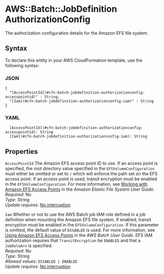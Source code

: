 # AWS::Batch::JobDefinition AuthorizationConfig<a name="aws-properties-batch-jobdefinition-authorizationconfig"></a>

The authorization configuration details for the Amazon EFS file system\.

## Syntax<a name="aws-properties-batch-jobdefinition-authorizationconfig-syntax"></a>

To declare this entity in your AWS CloudFormation template, use the following syntax:

### JSON<a name="aws-properties-batch-jobdefinition-authorizationconfig-syntax.json"></a>

```
{
  "[AccessPointId](#cfn-batch-jobdefinition-authorizationconfig-accesspointid)" : String,
  "[Iam](#cfn-batch-jobdefinition-authorizationconfig-iam)" : String
}
```

### YAML<a name="aws-properties-batch-jobdefinition-authorizationconfig-syntax.yaml"></a>

```
  [AccessPointId](#cfn-batch-jobdefinition-authorizationconfig-accesspointid): String
  [Iam](#cfn-batch-jobdefinition-authorizationconfig-iam): String
```

## Properties<a name="aws-properties-batch-jobdefinition-authorizationconfig-properties"></a>

`AccessPointId`  <a name="cfn-batch-jobdefinition-authorizationconfig-accesspointid"></a>
The Amazon EFS access point ID to use\. If an access point is specified, the root directory value specified in the `EFSVolumeConfiguration` must either be omitted or set to `/` which will enforce the path set on the EFS access point\. If an access point is used, transit encryption must be enabled in the `EFSVolumeConfiguration`\. For more information, see [Working with Amazon EFS Access Points](https://docs.aws.amazon.com/efs/latest/ug/efs-access-points.html) in the *Amazon Elastic File System User Guide*\.  
*Required*: No  
*Type*: String  
*Update requires*: [No interruption](https://docs.aws.amazon.com/AWSCloudFormation/latest/UserGuide/using-cfn-updating-stacks-update-behaviors.html#update-no-interrupt)

`Iam`  <a name="cfn-batch-jobdefinition-authorizationconfig-iam"></a>
Whether or not to use the AWS Batch job IAM role defined in a job definition when mounting the Amazon EFS file system\. If enabled, transit encryption must be enabled in the `EFSVolumeConfiguration`\. If this parameter is omitted, the default value of `DISABLED` is used\. For more information, see [Using Amazon EFS Access Points](https://docs.aws.amazon.com/batch/latest/userguide/efs-volumes.html#efs-volume-accesspoints) in the *AWS Batch User Guide*\. EFS IAM authorization requires that `TransitEncryption` be `ENABLED` and that a `JobRoleArn` is specified\.  
*Required*: No  
*Type*: String  
*Allowed values*: `DISABLED | ENABLED`  
*Update requires*: [No interruption](https://docs.aws.amazon.com/AWSCloudFormation/latest/UserGuide/using-cfn-updating-stacks-update-behaviors.html#update-no-interrupt)